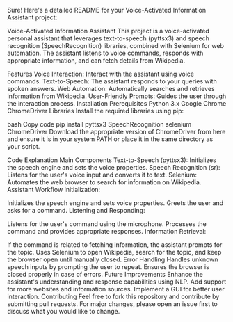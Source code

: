 
Sure! Here's a detailed README for your Voice-Activated Information Assistant project:

Voice-Activated Information Assistant
This project is a voice-activated personal assistant that leverages text-to-speech (pyttsx3) and speech recognition (SpeechRecognition) libraries, combined with Selenium for web automation. The assistant listens to voice commands, responds with appropriate information, and can fetch details from Wikipedia.

Features
Voice Interaction: Interact with the assistant using voice commands.
Text-to-Speech: The assistant responds to your queries with spoken answers.
Web Automation: Automatically searches and retrieves information from Wikipedia.
User-Friendly Prompts: Guides the user through the interaction process.
Installation
Prerequisites
Python 3.x
Google Chrome
ChromeDriver
Libraries
Install the required libraries using pip:

bash
Copy code
pip install pyttsx3 SpeechRecognition selenium
ChromeDriver
Download the appropriate version of ChromeDriver from here and ensure it is in your system PATH or place it in the same directory as your script.

Code Explanation
Main Components
Text-to-Speech (pyttsx3): Initializes the speech engine and sets the voice properties.
Speech Recognition (sr): Listens for the user's voice input and converts it to text.
Selenium: Automates the web browser to search for information on Wikipedia.
Assistant Workflow
Initialization:

Initializes the speech engine and sets voice properties.
Greets the user and asks for a command.
Listening and Responding:

Listens for the user's command using the microphone.
Processes the command and provides appropriate responses.
Information Retrieval:

If the command is related to fetching information, the assistant prompts for the topic.
Uses Selenium to open Wikipedia, search for the topic, and keep the browser open until manually closed.
Error Handling
Handles unknown speech inputs by prompting the user to repeat.
Ensures the browser is closed properly in case of errors.
Future Improvements
Enhance the assistant's understanding and response capabilities using NLP.
Add support for more websites and information sources.
Implement a GUI for better user interaction.
Contributing
Feel free to fork this repository and contribute by submitting pull requests. For major changes, please open an issue first to discuss what you would like to change.
